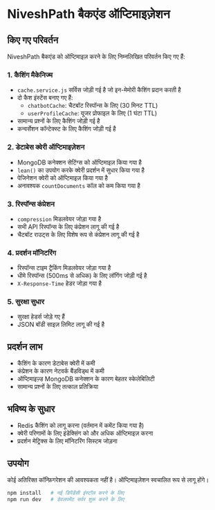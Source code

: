 # NiveshPath बैकएंड ऑप्टिमाइज़ेशन

## किए गए परिवर्तन

NiveshPath बैकएंड को ऑप्टिमाइज़ करने के लिए निम्नलिखित परिवर्तन किए गए हैं:

### 1. कैशिंग मैकेनिज्म

- `cache.service.js` सर्विस जोड़ी गई है जो इन-मेमोरी कैशिंग प्रदान करती है
- दो कैश इंस्टेंस बनाए गए हैं:
  - `chatbotCache`: चैटबॉट रिस्पॉन्स के लिए (30 मिनट TTL)
  - `userProfileCache`: यूजर प्रोफाइल के लिए (1 घंटा TTL)
- सामान्य प्रश्नों के लिए कैशिंग जोड़ी गई है
- कन्वर्सेशन कॉन्टेक्स्ट के लिए कैशिंग जोड़ी गई है

### 2. डेटाबेस क्वेरी ऑप्टिमाइज़ेशन

- MongoDB कनेक्शन सेटिंग्स को ऑप्टिमाइज़ किया गया है
- `lean()` का उपयोग करके क्वेरी प्रदर्शन में सुधार किया गया है
- पेजिनेशन क्वेरी को ऑप्टिमाइज़ किया गया है
- अनावश्यक `countDocuments` कॉल को कम किया गया है

### 3. रिस्पॉन्स कंप्रेशन

- `compression` मिडलवेयर जोड़ा गया है
- सभी API रिस्पॉन्स के लिए कंप्रेशन लागू की गई है
- चैटबॉट राउट्स के लिए विशेष रूप से कंप्रेशन लागू की गई है

### 4. प्रदर्शन मॉनिटरिंग

- रिस्पॉन्स टाइम ट्रैकिंग मिडलवेयर जोड़ा गया है
- धीमे रिस्पॉन्स (500ms से अधिक) के लिए लॉगिंग जोड़ी गई है
- `X-Response-Time` हेडर जोड़ा गया है

### 5. सुरक्षा सुधार

- सुरक्षा हेडर्स जोड़े गए हैं
- JSON बॉडी साइज़ लिमिट लागू की गई है

## प्रदर्शन लाभ

- कैशिंग के कारण डेटाबेस क्वेरी में कमी
- कंप्रेशन के कारण नेटवर्क बैंडविड्थ में कमी
- ऑप्टिमाइज़्ड MongoDB कनेक्शन के कारण बेहतर स्केलेबिलिटी
- सामान्य प्रश्नों के लिए तत्काल प्रतिक्रिया

## भविष्य के सुधार

- Redis कैशिंग को लागू करना (वर्तमान में कमेंट किया गया है)
- क्वेरी परिणामों के लिए इंडेक्सिंग को और अधिक ऑप्टिमाइज़ करना
- प्रदर्शन मेट्रिक्स के लिए मॉनिटरिंग सिस्टम जोड़ना

## उपयोग

कोई अतिरिक्त कॉन्फ़िगरेशन की आवश्यकता नहीं है। ऑप्टिमाइज़ेशन स्वचालित रूप से लागू होंगे।

```bash
npm install   # नई डिपेंडेंसी इंस्टॉल करने के लिए
npm run dev   # डेवलपमेंट सर्वर शुरू करने के लिए
```